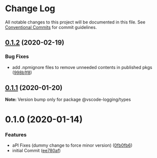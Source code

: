 # Change Log

All notable changes to this project will be documented in this file.
See [Conventional Commits](https://conventionalcommits.org) for commit guidelines.

## [0.1.2](https://github.com/sap/vscode-logging/compare/@vscode-logging/types@0.1.1...@vscode-logging/types@0.1.2) (2020-02-19)

### Bug Fixes

- add .npmignore files to remove unneeded contents in published pkgs ([998b1f8](https://github.com/sap/vscode-logging/commit/998b1f8341352af2bba9a640f425c66c2d3a8a74))

## [0.1.1](https://github.com/sap/vscode-logging/compare/@vscode-logging/types@0.1.0...@vscode-logging/types@0.1.1) (2020-01-20)

**Note:** Version bump only for package @vscode-logging/types

# 0.1.0 (2020-01-14)

### Features

- aPI Fixes (dummy change to force minor version) ([0fb0fb6](https://github.com/sap/vscode-logging/commit/0fb0fb624def760bb1a1cf4a7b46b18133d85cf0))
- initial Commit ([ee780af](https://github.com/sap/vscode-logging/commit/ee780afa90dc17cfac91a28cb2921728c1cc4489))
